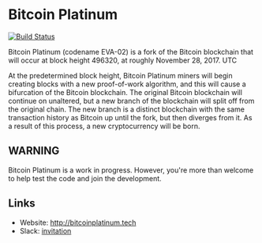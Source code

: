 # Bitcoin Platinum

[![Build Status](https://travis-ci.org/BitcoinPlatinum/BitcoinPlatinum.svg?branch=master)](https://travis-ci.org/BitcoinPlatinum/BitcoinPlatinum)

Bitcoin Platinum (codename EVA-02) is a fork of the Bitcoin blockchain that will occur at block height 496320, at roughly November 28, 2017. UTC

At the predetermined block height, Bitcoin Platinum miners will begin creating blocks with a new proof-of-work algorithm, and this will cause a bifurcation of the Bitcoin blockchain. The original Bitcoin blockchain will continue on unaltered, but a new branch of the blockchain will split off from the original chain. The new branch is a distinct blockchain with the same transaction history as Bitcoin up until the fork, but then diverges from it. As a result of this process, a new cryptocurrency will be born.

## WARNING

Bitcoin Platinum is a work in progress. However, you're more than welcome to help test the code and join the development.

## Links

* Website: http://bitcoinplatinum.tech
* Slack: [invitation](https://join.slack.com/t/bitcoinplatinum/shared_invite/enQtMjcwMDUyMDA4OTY1LTM3N2I2YzU3NjE1OWFkY2ZiNmQxYjJjOGQ3YWViOTJiZjQxMWFkMTUyMjJlNzM0ZTliNDcwZWFjZGFlOWZhZjY)
